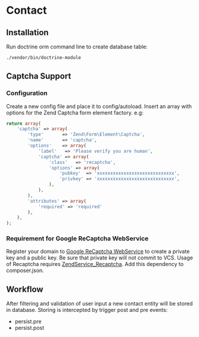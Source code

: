 # Contact

## Installation

Run doctrine orm command line to create database table:

```sh
./vendor/bin/doctrine-module
```

## Captcha Support

### Configuration

Create a new config file and place it to config/autoload. Insert an array with options
for the Zend Captcha form element factory. e.g:

```php
return array(
    'captcha' => array(
        'type'       => 'Zend\Form\Element\Captcha',
        'name'       => 'captcha',
        'options'    => array(
            'label'   => 'Please verify you are human',
            'captcha' => array(
                'class'   => 'recaptcha',
                'options' => array(
                    'pubkey'  => 'xxxxxxxxxxxxxxxxxxxxxxxxxxxxx',
                    'privkey' => 'xxxxxxxxxxxxxxxxxxxxxxxxxxxxx',
                ),
            ),
        ),
        'attributes' => array(
            'required' => 'required'
        ),
    ),
);
```

### Requirement for Google ReCaptcha WebService

Register your domain to [Google ReCaptcha WebService](http://recaptcha.net/) to
create a private key and a public key. Be sure that private key will not commit to VCS.
Usage of Recaptcha requires [ZendService_Recaptcha](https://github.com/zendframework/ZendService_ReCaptcha).
Add this dependency to composer.json.

## Workflow

After filtering and validation of user input a new contact entity will be stored in database.
Storing is intercepted by trigger post and pre events:

- persist.pre
- persist.post
